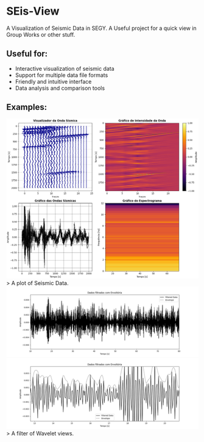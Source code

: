 # SEis-View
A Visualization of Seismic Data in SEGY. A Useful project for a quick view in Group Works or other stuff. 

## Useful for: 

- Interactive visualization of seismic data
- Support for multiple data file formats
- Friendly and intuitive interface
- Data analysis and comparison tools

## Examples:

<img src="plots/SEIS.png" alt="img1">
> A plot of Seismic Data. 

<img src="plots/Filter.png" alt="img2">
<img src="plots/Filter_2.png" alt="img1">
> A filter of Wavelet views. 




